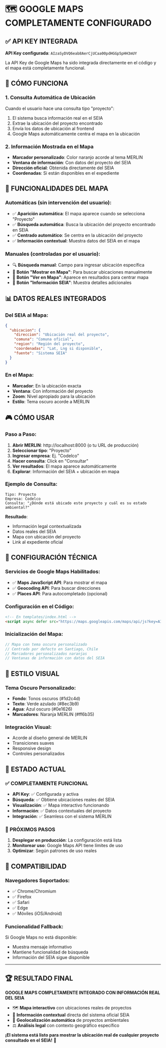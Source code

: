 # 🗺️ GOOGLE MAPS COMPLETAMENTE CONFIGURADO

## ✅ API KEY INTEGRADA

**API Key configurada**: `AIzaSyDVQ6eab8AerCjUCaa00pdHGGp5pHH3mUY`

La API Key de Google Maps ha sido integrada directamente en el código y el mapa está completamente funcional.

## 🎯 CÓMO FUNCIONA

### 1. **Consulta Automática de Ubicación**
Cuando el usuario hace una consulta tipo "proyecto":
1. El sistema busca información real en el SEIA
2. Extrae la ubicación del proyecto encontrado
3. Envía los datos de ubicación al frontend
4. Google Maps automáticamente centra el mapa en la ubicación

### 2. **Información Mostrada en el Mapa**
- **Marcador personalizado**: Color naranjo acorde al tema MERLIN
- **Ventana de información**: Con datos del proyecto del SEIA
- **Dirección oficial**: Obtenida directamente del SEIA
- **Coordenadas**: Si están disponibles en el expediente

## 🔧 FUNCIONALIDADES DEL MAPA

### **Automáticas** (sin intervención del usuario):
- ✅ **Aparición automática**: El mapa aparece cuando se selecciona "Proyecto"
- ✅ **Búsqueda automática**: Busca la ubicación del proyecto encontrado en SEIA
- ✅ **Centrado automático**: Se centra en la ubicación del proyecto
- ✅ **Información contextual**: Muestra datos del SEIA en el mapa

### **Manuales** (controladas por el usuario):
- 🔍 **Búsqueda manual**: Campo para ingresar ubicación específica
- 🎯 **Botón "Mostrar en Mapa"**: Para buscar ubicaciones manualmente
- 📍 **Botón "Ver en Mapa"**: Aparece en resultados para centrar mapa
- 🏢 **Botón "Información SEIA"**: Muestra detalles adicionales

## 📊 DATOS REALES INTEGRADOS

### **Del SEIA al Mapa**:
```json
{
  "ubicacion": {
    "direccion": "Ubicación real del proyecto",
    "comuna": "Comuna oficial",
    "region": "Región del proyecto", 
    "coordenadas": "Lat, Lng si disponible",
    "fuente": "Sistema SEIA"
  }
}
```

### **En el Mapa**:
- **Marcador**: En la ubicación exacta
- **Ventana**: Con información del proyecto
- **Zoom**: Nivel apropiado para la ubicación
- **Estilo**: Tema oscuro acorde a MERLIN

## 🎮 CÓMO USAR

### **Paso a Paso**:
1. **Abrir MERLIN**: http://localhost:8000 (o tu URL de producción)
2. **Seleccionar tipo**: "Proyecto" 
3. **Ingresar empresa**: Ej. "Codelco"
4. **Hacer consulta**: Click en "Consultar"
5. **Ver resultados**: El mapa aparece automáticamente
6. **Explorar**: Información del SEIA + ubicación en mapa

### **Ejemplo de Consulta**:
```
Tipo: Proyecto
Empresa: Codelco
Consulta: "¿Dónde está ubicado este proyecto y cuál es su estado ambiental?"
```

**Resultado**: 
- Información legal contextualizada
- Datos reales del SEIA  
- Mapa con ubicación del proyecto
- Link al expediente oficial

## 🔧 CONFIGURACIÓN TÉCNICA

### **Servicios de Google Maps Habilitados**:
- ✅ **Maps JavaScript API**: Para mostrar el mapa
- ✅ **Geocoding API**: Para buscar direcciones
- ✅ **Places API**: Para autocompletado (opcional)

### **Configuración en el Código**:
```html
<!-- En templates/index.html -->
<script async defer src="https://maps.googleapis.com/maps/api/js?key=AIzaSyDVQ6eab8AerCjUCaa00pdHGGp5pHH3mUY&libraries=places&callback=initMap"></script>
```

### **Inicialización del Mapa**:
```javascript
// Mapa con tema oscuro personalizado
// Centrado por defecto en Santiago, Chile
// Marcadores personalizados naranjas
// Ventanas de información con datos del SEIA
```

## 🎨 ESTILO VISUAL

### **Tema Oscuro Personalizado**:
- **Fondo**: Tonos oscuros (#1d2c4d)
- **Texto**: Verde azulado (#8ec3b9) 
- **Agua**: Azul oscuro (#0e1626)
- **Marcadores**: Naranja MERLIN (#ff6b35)

### **Integración Visual**:
- Acorde al diseño general de MERLIN
- Transiciones suaves
- Responsive design
- Controles personalizados

## 🚀 ESTADO ACTUAL

### ✅ **COMPLETAMENTE FUNCIONAL**
- **API Key**: ✅ Configurada y activa
- **Búsqueda**: ✅ Obtiene ubicaciones reales del SEIA
- **Visualización**: ✅ Mapa interactivo funcionando
- **Información**: ✅ Datos contextuales del proyecto
- **Integración**: ✅ Seamless con el sistema MERLIN

### 🎯 **PRÓXIMOS PASOS**
1. **Desplegar en producción**: La configuración está lista
2. **Monitorear uso**: Google Maps API tiene límites de uso
3. **Optimizar**: Según patrones de uso reales

## 📱 COMPATIBILIDAD

### **Navegadores Soportados**:
- ✅ Chrome/Chromium
- ✅ Firefox  
- ✅ Safari
- ✅ Edge
- ✅ Móviles (iOS/Android)

### **Funcionalidad Fallback**:
Si Google Maps no está disponible:
- Muestra mensaje informativo
- Mantiene funcionalidad de búsqueda
- Información del SEIA sigue disponible

---

## 🏆 RESULTADO FINAL

**GOOGLE MAPS COMPLETAMENTE INTEGRADO CON INFORMACIÓN REAL DEL SEIA**

- 🗺️ **Mapa interactivo** con ubicaciones reales de proyectos
- 🏢 **Información contextual** directa del sistema oficial SEIA  
- 📍 **Geolocalización automática** de proyectos ambientales
- ⚖️ **Análisis legal** con contexto geográfico específico

**¡El sistema está listo para mostrar la ubicación real de cualquier proyecto consultado en el SEIA!** 🎉 
